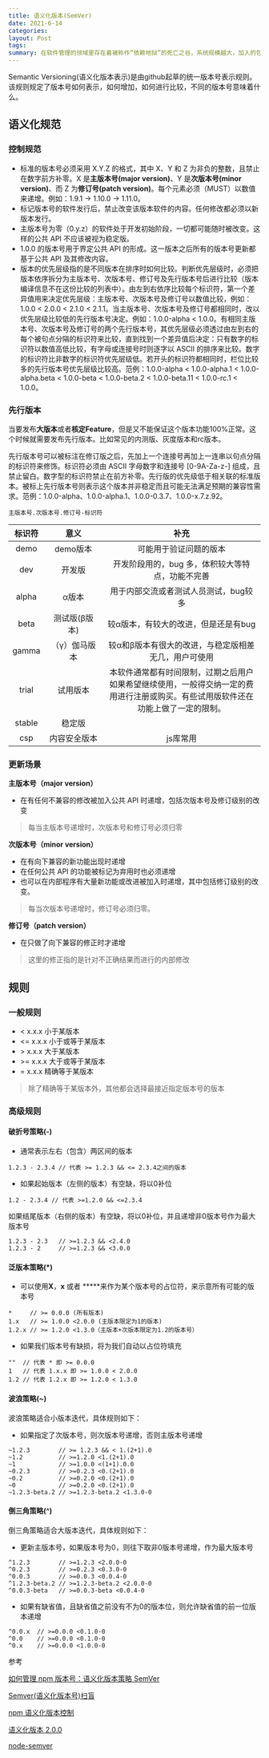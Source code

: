 ```yaml
---
title: 语义化版本(SemVer)
date: 2021-6-14
categories: 
layout: Post
tags: 
summary: 在软件管理的领域里存在着被称作“依赖地狱”的死亡之谷，系统规模越大，加入的包越多，你就越有可能在未来的某一天发现自己已深陷绝望之中。
---
```



Semantic Versioning(语义化版本表示)是由github起草的统一版本号表示规则。该规则规定了版本号如何表示，如何增加，如何进行比较，不同的版本号意味着什么。

## 语义化规范

### 控制规范

* 标准的版本号必须采用 X.Y.Z 的格式，其中 X、Y 和 Z 为非负的整数，且禁止在数字前方补零。X 是**主版本号(major version)**、Y 是**次版本号(minor version)**、而 Z 为**修订号(patch version)**。每个元素必须（MUST）以数值来递增。例如：1.9.1 -> 1.10.0 -> 1.11.0。
* 标记版本号的软件发行后，禁止改变该版本软件的内容。任何修改都必须以新版本发行。
* 主版本号为零（0.y.z）的软件处于开发初始阶段，一切都可能随时被改变。这样的公共 API 不应该被视为稳定版。
* 1.0.0 的版本号用于界定公共 API 的形成。这一版本之后所有的版本号更新都基于公共 API 及其修改内容。
* 版本的优先层级指的是不同版本在排序时如何比较。判断优先层级时，必须把版本依序拆分为主版本号、次版本号、修订号及先行版本号后进行比较（版本编译信息不在这份比较的列表中）。由左到右依序比较每个标识符，第一个差异值用来决定优先层级：主版本号、次版本号及修订号以数值比较，例如：1.0.0 < 2.0.0 < 2.1.0 < 2.1.1。当主版本号、次版本号及修订号都相同时，改以优先层级比较低的先行版本号决定。例如：1.0.0-alpha < 1.0.0。有相同主版本号、次版本号及修订号的两个先行版本号，其优先层级必须透过由左到右的每个被句点分隔的标识符来比较，直到找到一个差异值后决定：只有数字的标识符以数值高低比较，有字母或连接号时则逐字以 ASCII 的排序来比较。数字的标识符比非数字的标识符优先层级低。若开头的标识符都相同时，栏位比较多的先行版本号优先层级比较高。范例：1.0.0-alpha < 1.0.0-alpha.1 < 1.0.0-alpha.beta < 1.0.0-beta < 1.0.0-beta.2 < 1.0.0-beta.11 < 1.0.0-rc.1 < 1.0.0。

### 先行版本

当要发布**大版本**或者**核定Feature**，但是又不能保证这个版本功能100%正常。这个时候就需要发布先行版本。比如常见的内测版、灰度版本和rc版本。

先行版本号可以被标注在修订版之后，先加上一个连接号再加上一连串以句点分隔的标识符来修饰。标识符必须由 ASCII 字母数字和连接号 [0-9A-Za-z-] 组成，且禁止留白。数字型的标识符禁止在前方补零。先行版的优先级低于相关联的标准版本。被标上先行版本号则表示这个版本并非稳定而且可能无法满足预期的兼容性需求。范例：1.0.0-alpha、1.0.0-alpha.1、1.0.0-0.3.7、1.0.0-x.7.z.92。

```
主版本号.次版本号.修订号-标识符
```

<style>
table th:nth-of-type(3) {
  width: 300px;
}
</style>

| 标识符 |     意义      |                             补充                             |
| :----: | :-----------: | :----------------------------------------------------------: |
|  demo  |   demo版本    |                    可能用于验证问题的版本                    |
|  dev   |    开发版     |       开发阶段用的，bug 多，体积较大等特点，功能不完善       |
| alpha  |     α版本     |            用于内部交流或者测试人员测试，bug较多             |
|  beta  | 测试版(β版本) |             较α版本，有较大的改进，但是还是有bug             |
| gamma  | （γ）伽马版本 |     较α和β版本有很大的改进，与稳定版相差无几，用户可使用     |
| trial  |   试用版本    | 本软件通常都有时间限制，过期之后用户如果希望继续使用，一般得交纳一定的费用进行注册或购买。有些试用版软件还在功能上做了一定的限制。 |
| stable |    稳定版     |                                                              |
|  csp   | 内容安全版本  |                           js库常用                           |



### 更新场景

**主版本号（major version）**
* 在有任何不兼容的修改被加入公共 API 时递增，包括次版本号及修订级别的改变
> 每当主版本号递增时，次版本号和修订号必须归零

**次版本号（minor version）**
* 在有向下兼容的新功能出现时递增
* 在任何公共 API 的功能被标记为弃用时也必须递增
* 也可以在内部程序有大量新功能或改进被加入时递增，其中包括修订级别的改变。
> 每当次版本号递增时，修订号必须归零。

**修订号（patch version）**
* 在只做了向下兼容的修正时才递增
> 这里的修正指的是针对不正确结果而进行的内部修改

## 规则

### 一般规则
* < x.x.x 小于某版本
* <= x.x.x 小于或等于某版本
* \> x.x.x 大于某版本
* \>= x.x.x 大于或等于某版本
* = x.x.x 精确等于某版本

> 除了精确等于某版本外，其他都会选择最接近指定版本号的版本

### 高级规则

#### 破折号策略(-)

* 通常表示左右（包含）两区间的版本
```
1.2.3 - 2.3.4 // 代表 >= 1.2.3 && <= 2.3.4之间的版本
```
* 如果起始版本（左侧的版本）有空缺，将以0补位
```
1.2 - 2.3.4 // 代表 >=1.2.0 && <=2.3.4
```
如果结尾版本（右侧的版本）有空缺，将以0补位，并且递增非0版本号作为最大版本号
```
1.2.3 - 2.3   // >=1.2.3 && <2.4.0
1.2.3 - 2     // >=1.2.3 && <3.0.0
```

#### 泛版本策略(*)

* 可以使用**X**，**x** 或者 **\***来作为某个版本号的占位符，来示意所有可能的版本号
```
*     // >= 0.0.0 (所有版本)
1.x   // >= 1.0.0 <2.0.0 (主版本限定为1的版本)
1.2.x // >= 1.2.0 <1.3.0（主版本+次版本限定为1.2的版本号）
```
* 如果我们版本号有缺损，将为我们自动以占位符填充
```
""  // 代表 * 即 >= 0.0.0
1   // 代表 1.x.x 即 >= 1.0.0 < 2.0.0
1.2 // 代表 1.2.x 即 >= 1.2.0 < 1.3.0
```

#### 波浪策略(~)

波浪策略适合小版本迭代，具体规则如下：
* 如果指定了次版本号，则次版本号递增，否则主版本号递增
```
~1.2.3        // >= 1.2.3 && < 1.(2+1).0
~1.2          // >=1.2.0 <1.(2+1).0
~1            // >=1.0.0 <(1+1).0.0
~0.2.3        // >=0.2.3 <0.(2+1).0
~0.2          // >=0.2.0 <0.(2+1).0
~0            // >=0.2.0 <0.(2+1).0
~1.2.3-beta.2 // >=1.2.3-beta.2 <1.3.0-0
```

#### 倒三角策略(^)
倒三角策略适合大版本迭代，具体规则如下：
* 更新主版本号，如果版本号为0，则往下取非0版本号递增，作为最大版本号
```
^1.2.3        // >=1.2.3 <2.0.0-0
^0.2.3        // >=0.2.3 <0.3.0-0
^0.0.3        // >=0.0.3 <0.0.4-0
^1.2.3-beta.2 // >=1.2.3-beta.2 <2.0.0-0
^0.0.3-beta   // >=0.0.3-beta <0.0.4-0
```
* 如果有缺省值，且缺省值之前没有不为0的版本位，则允许缺省值的前一位版本递增
```
^0.0.x  // >=0.0.0 <0.1.0-0
^0.0    // >=0.0.0 <0.1.0-0
^0.x    // >=0.0.0 <1.0.0-0
```

参考

[如何管理 npm 版本号：语义化版本策略 SemVer](https://eminoda.github.io/2021/01/29/npm-semver-strategy/)

[Semver(语义化版本号)扫盲](https://juejin.cn/post/6844903591690534926#heading-4)

[npm 语义化版本控制](https://segmentfault.com/a/1190000018714929)

[语义化版本 2.0.0](https://semver.org/lang/zh-CN/)

[node-semver](https://github.com/npm/node-semver)